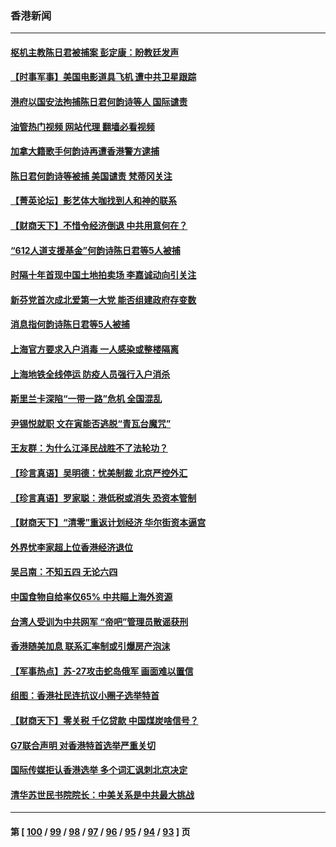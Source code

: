 ### 香港新闻
---
#### [枢机主教陈日君被捕案 彭定康：盼教廷发声](../../pages/ncid1349362/n13734545.md?05130445) 
#### [【时事军事】美国电影道具飞机 遭中共卫星跟踪](../../pages/ncid1349362/n13733841.md?05130445) 
#### [港府以国安法拘捕陈日君何韵诗等人 国际谴责](../../pages/ncid1349362/n13734434.md?05130445) 
#### [油管热门视频 网站代理 翻墙必看视频](http://209.222.30.114:81/youtube.html?05130445)
#### [加拿大籍歌手何韵诗再遭香港警方逮捕](../../pages/ncid1349362/n13733685.md?05130445) 
#### [陈日君何韵诗等被捕 美国谴责 梵蒂冈关注](../../pages/ncid1349362/n13733849.md?05130445) 
#### [【菁英论坛】影艺体大咖找到人和神的联系](../../pages/ncid1349362/n13729847.md?05130445) 
#### [【财商天下】不惜令经济倒退 中共用意何在？](../../pages/ncid1349362/n13733588.md?05130445) 
#### [“612人道支援基金”何韵诗陈日君等5人被捕](../../pages/ncid1349362/n13733344.md?05130445) 
#### [时隔十年首现中国土地拍卖场 李嘉诚动向引关注](../../pages/ncid1349362/n13733574.md?05130445) 
#### [新芬党首次成北爱第一大党 能否组建政府存变数](../../pages/ncid1349362/n13733562.md?05130445) 
#### [消息指何韵诗陈日君等5人被捕](../../pages/ncid1349362/n13733503.md?05130445) 
#### [上海官方要求入户消毒 一人感染或整楼隔离](../../pages/ncid1349362/n13733427.md?05130445) 
#### [上海地铁全线停运 防疫人员强行入户消杀](../../pages/ncid1349362/n13732933.md?05130445) 
#### [斯里兰卡深陷“一带一路”危机 全国混乱](../../pages/ncid1349362/n13732915.md?05130445) 
#### [尹锡悦就职 文在寅能否逃脱“青瓦台魔咒”](../../pages/ncid1349362/n13732873.md?05130445) 
#### [王友群：为什么江泽民战胜不了法轮功？](../../pages/ncid1349362/n13732367.md?05130445) 
#### [【珍言真语】吴明德：忧美制裁 北京严控外汇](../../pages/ncid1349362/n13732623.md?05130445) 
#### [【珍言真语】罗家聪：港低税或消失 恐资本管制](../../pages/ncid1349362/n13731465.md?05130445) 
#### [【财商天下】“清零”重返计划经济 华尔街资本逼宫](../../pages/ncid1349362/n13732331.md?05130445) 
#### [外界忧李家超上位香港经济退位](../../pages/ncid1349362/n13732290.md?05130445) 
#### [吴吕南：不知五四 无论六四](../../pages/ncid1349362/n13732297.md?05130445) 
#### [中国食物自给率仅65% 中共瞄上海外资源](../../pages/ncid1349362/n13732272.md?05130445) 
#### [台湾人受训为中共网军 “帝吧”管理员散谣获刑](../../pages/ncid1349362/n13732240.md?05130445) 
#### [香港随美加息 联系汇率制或引爆房产泡沫](../../pages/ncid1349362/n13732223.md?05130445) 
#### [【军事热点】苏-27攻击蛇岛俄军 画面难以置信](../../pages/ncid1349362/n13731536.md?05130445) 
#### [组图：香港社民连抗议小圈子选举特首](../../pages/ncid1349362/n13731959.md?05130445) 
#### [【财商天下】零关税 千亿贷款 中国煤炭啥信号？](../../pages/ncid1349362/n13731880.md?05130445) 
#### [G7联合声明 对香港特首选举严重关切](../../pages/ncid1349362/n13731520.md?05130445) 
#### [国际传媒拒认香港选举 多个词汇讽刺北京决定](../../pages/ncid1349362/n13731496.md?05130445) 
#### [清华苏世民书院院长：中美关系是中共最大挑战](../../pages/ncid1349362/n13731460.md?05130445) 

---
#### 第 [ [100](./100.md?05130445) / [99](./99.md?05130445) / [98](./98.md?05130445) / [97](./97.md?05130445) / [96](./96.md?05130445) / [95](./95.md?05130445) / [94](./94.md?05130445) / [93](./93.md?05130445) ] 页
